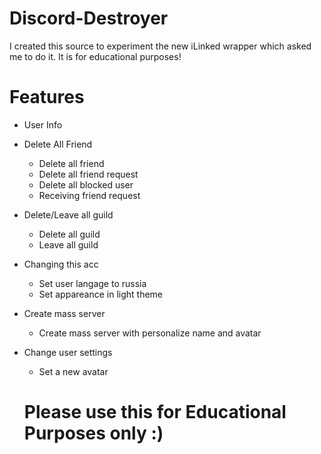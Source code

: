 # Discord-Destroyer
I created this source to experiment the new iLinked wrapper which asked me to do it. It is for educational purposes!


# Features
* User Info
* Delete All Friend
    * Delete all friend
    * Delete all friend request
    * Delete all blocked user
    * Receiving friend request
* Delete/Leave all guild
    * Delete all guild
    * Leave all guild
* Changing this acc
    * Set user langage to russia
    * Set appareance in light theme
* Create mass server
    * Create mass server with personalize name and avatar
* Change user settings
    * Set a new avatar
    
    
    
   # Please use this for Educational Purposes only :) 
